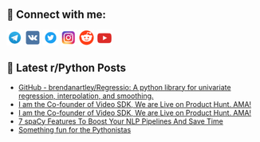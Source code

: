 ## 🔎 Connect with me:
[<img src="https://github.com/bullbesh/bullbesh/blob/main/images/Telegram.png" width="32" height="32" />](https://t.me/bullbesh)
[<img src="https://github.com/bullbesh/bullbesh/blob/main/images/VK.png" width="32" height="32" />](https://vk.com/bullbesh)
[<img src="https://github.com/bullbesh/bullbesh/blob/main/images/Twitter.png" width="32" height="32" />](https://twitter.com/bullbesh1)
[<img src="https://github.com/bullbesh/bullbesh/blob/main/images/Instagram.png" width="32" height="32" />](https://www.instagram.com/bullbesh)
[<img src="https://github.com/bullbesh/bullbesh/blob/main/images/Reddit.png" width="32" height="32" />](https://www.reddit.com/user/bullbesh)
[<img src="https://github.com/bullbesh/bullbesh/blob/main/images/YouTube.png" width="32" height="32" />](https://www.youtube.com/channel/UCtfjRs6uzgq5mfm8S06WTcg)

## 📕 Latest r/Python Posts
<!-- BLOG-POST-LIST:START -->
- [GitHub - brendanartley/Regressio: A python library for univariate regression, interpolation, and smoothing.](https://www.reddit.com/r/Python/comments/x1dy3c/github_brendanartleyregressio_a_python_library/)
- [I am the Co-founder of Video SDK, We are Live on Product Hunt. AMA!](https://www.reddit.com/r/Python/comments/x1drm9/i_am_the_cofounder_of_video_sdk_we_are_live_on/)
- [I am the Co-founder of Video SDK, We are Live on Product Hunt. AMA!](https://www.reddit.com/r/Python/comments/x1dp1b/i_am_the_cofounder_of_video_sdk_we_are_live_on/)
- [7 spaCy Features To Boost Your NLP Pipelines And Save Time](https://www.reddit.com/r/Python/comments/x1d19x/7_spacy_features_to_boost_your_nlp_pipelines_and/)
- [Something fun for the Pythonistas](https://www.reddit.com/r/Python/comments/x13ziq/something_fun_for_the_pythonistas/)
<!-- BLOG-POST-LIST:END -->
